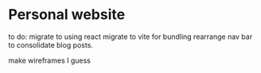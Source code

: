 # Personal website
to do:
migrate to using react
migrate to vite for bundling
rearrange nav bar to consolidate blog posts. 

make wireframes I guess
